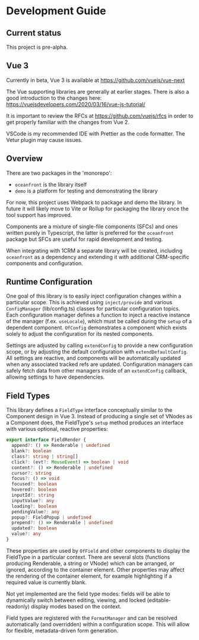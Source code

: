 # Development Guide

## Current status

This project is pre-alpha.

## Vue 3

Currently in beta, Vue 3 is available at https://github.com/vuejs/vue-next

The Vue supporting libraries are generally at earlier stages. There is also a good introduction to the changes here: https://vuejsdevelopers.com/2020/03/16/vue-js-tutorial/

It is important to review the RFCs at https://github.com/vuejs/rfcs in order to get properly familiar with the changes from Vue 2.

VSCode is my recommended IDE with Prettier as the code formatter. The Vetur plugin may cause issues.

## Overview

There are two packages in the 'monorepo':

- `oceanfront` is the library itself
- `demo` is a platform for testing and demonstrating the library

For now, this project uses Webpack to package and demo the library. In future it will likely move to Vite or Rollup for packaging the library once the tool support has improved.

Components are a mixture of single-file components (SFCs) and ones written purely in Typescript, the latter is preferred for the `oceanfront` package but SFCs are useful for rapid development and testing.

When integrating with 1CRM a separate library will be created, including `oceanfront` as a dependency and extending it with additional CRM-specific components and configuration.

## Runtime Configuration

One goal of this library is to easily inject configuration changes within a particular scope. This is achieved using `inject/provide` and various `ConfigManager` (lib/config.ts) classes for particular configuration topics. Each configuration manager defines a function to inject a reactive instance of the manager (f.ex. `useLocale`), which must be called during the `setup` of a dependent component. `OfConfig` demonstrates a component which exists solely to adjust the configuration for its nested components.

Settings are adjusted by calling `extendConfig` to provide a new configuration scope, or by adjusting the default configuration with `extendDefaultConfig`. All settings are reactive, and components will be automatically updated when any associated tracked refs are updated. Configuration managers can safely fetch data from other managers inside of an `extendConfig` callback, allowing settings to have dependencies.

## Field Types

This library defines a `FieldType` interface conceptually similar to the Component design in Vue 3. Instead of producing a single set of VNodes as a Component does, the FieldType's `setup` method produces an interface with various optional, reactive properties:

```typescript
export interface FieldRender {
  append?: () => Renderable | undefined
  blank?: boolean
  class?: string | string[]
  click?: (evt?: MouseEvent) => boolean | void
  content?: () => Renderable | undefined
  cursor?: string
  focus?: () => void
  focused?: boolean
  hovered?: boolean
  inputId?: string
  inputValue?: any
  loading?: boolean
  pendingValue?: any
  popup?: FieldPopup | undefined
  prepend?: () => Renderable | undefined
  updated?: boolean
  value?: any
}
```

These properties are used by `OfField` and other components to display the FieldType in a particular context. There are several slots (functions producing Renderable, a string or VNode) which can be arranged, or ignored, according to the container element. Other properties may affect the rendering of the container element, for example highlighting if a required value is currently blank.

Not yet implemented are the field type modes: fields will be able to dynamically switch between editing, viewing, and locked (editable-readonly) display modes based on the context.

Field types are registered with the `FormatManager` and can be resolved automatically (and overridden) within a configuration scope. This will allow for flexible, metadata-driven form generation.
